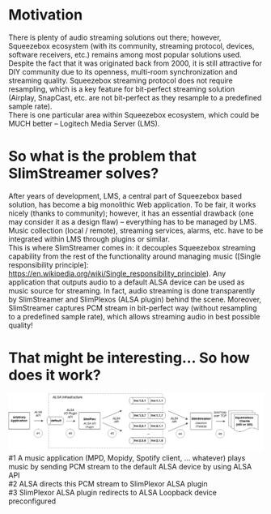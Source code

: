 # Motivation
There is plenty of audio streaming solutions out there; however, Squeezebox ecosystem (with its community, streaming protocol, devices, software receivers, etc.) remains among most popular solutions used. Despite the fact that it was originated back from 2000, it is still attractive for DIY community due to its openness, multi-room synchronization and streaming quality. Squeezebox streaming protocol does not require resampling, which is a key feature for bit-perfect streaming solution (Airplay, SnapCast, etc. are not bit-perfect as they resample to a predefined sample rate).  
There is one particular area within Squeezebox ecosystem, which could be MUCH better – Logitech Media Server (LMS).

# So what is the problem that SlimStreamer solves?
After years of development, LMS, a central part of Squeezebox based solution, has become a big monolithic Web application.
To be fair, it works nicely (thanks to community); however, it has an essential drawback (one may consider it as a design flaw) – everything has to be managed by LMS. Music collection (local / remote), streaming services, alarms, etc. have to be integrated within LMS through plugins or similar.  
This is where SlimStreamer comes in: it decouples Squeezebox streaming capability from the rest of the functionality around managing music ([Single responsibility principle]: https://en.wikipedia.org/wiki/Single_responsibility_principle).
Any application that outputs audio to a default ALSA device can be used as music source for streaming.
In fact, audio streaming is done transparently by SlimStreamer and SlimPlexos (ALSA plugin) behind the scene.
Moreover, SlimStreamer captures PCM stream in bit-perfect way (without resampling to a predefined sample rate), which allows streaming audio in best possible quality!

# That might be interesting… So how does it work?
![Diagram](flow.jpg)
#1 A music application (MPD, Mopidy, Spotify client, … whatever) plays music by sending PCM stream to the default ALSA device by using ALSA API  
#2 ALSA directs this PCM stream to SlimPlexor ALSA plugin  
#3 SlimPlexor ALSA plugin redirects to ALSA Loopback device preconfigured  
